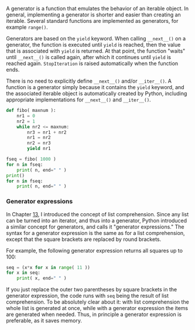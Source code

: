 A generator is a function that emulates the behavior of an iterable
object. In general, implementing a generator is shorter and easier than
creating an iterable. Several standard functions are implemented as
generators, for example `range()`.

Generators are based on the `yield` keyword. When calling `__next__()`
on a generator, the function is executed until `yield` is reached, then
the value that is associated with `yield` is returned. At that point,
the function "waits" until `__next__()` is called again, after which it
continues until `yield` is reached again. `StopIteration` is raised
automatically when the function ends.

There is no need to explicitly define `__next__()` and/or `__iter__()`.
A function is a generator simply because it contains the `yield`
keyword, and the associated iterable object is automatically created by
Python, including appropriate implementations for `__next__()` and
`__iter__()`.

```python
def fibo( maxnum ):
    nr1 = 0
    nr2 = 1
    while nr2 <= maxnum:
        nr3 = nr1 + nr2
        nr1 = nr2
        nr2 = nr3
        yield nr1

fseq = fibo( 1000 )
for n in fseq:
    print( n, end=" " )
print()
for n in fseq:
    print( n, end=" " )
```

### Generator expressions

In Chapter
<a href="#ch:lists" data-reference-type="ref" data-reference="ch:lists">13</a>,
I introduced the concept of list comprehension. Since any list can be
turned into an iterator, and thus into a generator, Python introduced a
similar concept for generators, and calls it "generator expressions."
The syntax for a generator expression is the same as for a list
comprehension, except that the square brackets are replaced by round
brackets.

For example, the following generator expression returns all squares up
to 100:

```python
seq = (x*x for x in range( 11 ))
for x in seq:
    print( x, end=" " )
```

If you just replace the outer two parentheses by square brackets in the
generator expression, the code runs with `seq` being the result of list
comprehension. To be absolutely clear about it: with list comprehension
the whole list is generated at once, while with a generator expression
the items are generated when needed. Thus, in principle a generator
expression is preferable, as it saves memory.
